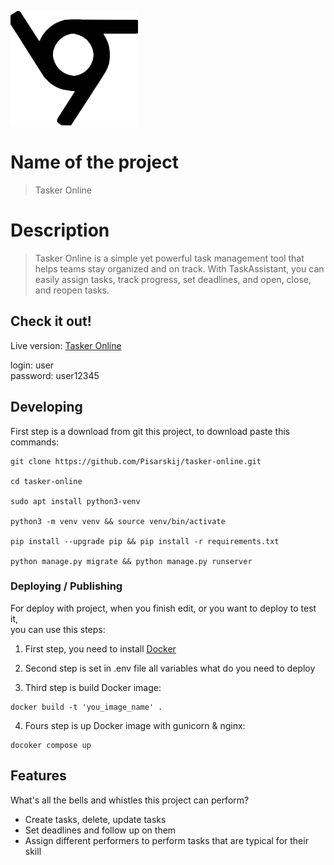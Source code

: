 ![Logo of the project](static/assets/img/logo-6-1.png)

# Name of the project
> Tasker Online
# Description
> Tasker Online is a simple yet powerful task management tool that helps teams stay organized and on track. With TaskAssistant, you    can easily assign tasks, track progress, set deadlines, and open, close, and reopen tasks. 




## Check it out!


Live version: [Tasker Online](https://parra-bellum.space)

login: user\
password: user12345

## Developing

First step is a download from git this project, to download paste this commands:

```shell
git clone https://github.com/Pisarskij/tasker-online.git

cd tasker-online

sudo apt install python3-venv

python3 -m venv venv && source venv/bin/activate

pip install --upgrade pip && pip install -r requirements.txt

python manage.py migrate && python manage.py runserver 
```

### Deploying / Publishing

For deploy with project, when you finish edit, or you want to deploy to test it, \
you can use this steps:

1. First step, you need to install [Docker](https://docker.com)

2. Second step is set in .env file all variables what do you need to deploy

3. Third step is build Docker image:
```shell
docker build -t 'you_image_name' . 
```
4. Fours step is up Docker image with gunicorn & nginx:
```shell
docoker compose up
```


## Features

What's all the bells and whistles this project can perform?
* Create tasks, delete, update tasks
* Set deadlines and follow up on them
* Assign different performers to perform tasks that are typical for their skill
